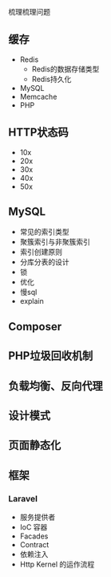 梳理梳理问题

## 缓存
+ Redis
    + Redis的数据存储类型
    + Redis持久化
+ MySQL
+ Memcache
+ PHP

## HTTP状态码
+ 10x
+ 20x
+ 30x
+ 40x
+ 50x

## MySQL
+ 常见的索引类型
+ 聚簇索引与非聚簇索引
+ 索引创建原则
+ 分库分表的设计
+ 锁
+ 优化
+ 慢sql
+ explain

## Composer

## PHP垃圾回收机制

## 负载均衡、反向代理

## 设计模式

## 页面静态化

## 框架
### Laravel
+ 服务提供者
+ IoC 容器
+ Facades
+ Contract 
+ 依赖注入
+ Http Kernel 的运作流程



